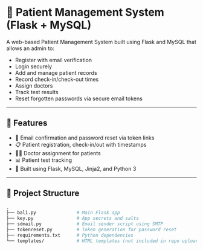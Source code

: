 # 🏥 Patient Management System (Flask + MySQL)

A web-based Patient Management System built using Flask and MySQL that allows an admin to:
- Register with email verification
- Login securely
- Add and manage patient records
- Record check-in/check-out times
- Assign doctors
- Track test results
- Reset forgotten passwords via secure email tokens

---

## 🚀 Features

- 🔐 Email confirmation and password reset via token links
- 📋 Patient registration, check-in/out with timestamps
- 👩‍⚕️ Doctor assignment for patients
- 📊 Patient test tracking
- 🧠 Built using Flask, MySQL, Jinja2, and Python 3

---

## 🧾 Project Structure

```bash
.
├── bali.py               # Main Flask app
├── key.py                # App secrets and salts
├── sdmail.py             # Email sender script using SMTP
├── tokenreset.py         # Token generation for password reset
├── requirements.txt      # Python dependencies
└── templates/            # HTML templates (not included in repo upload)




